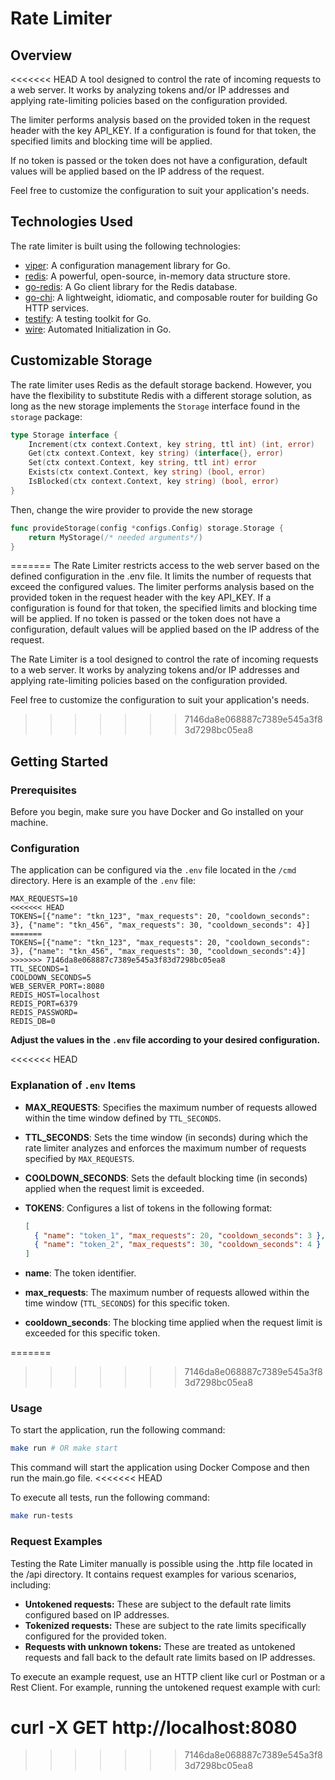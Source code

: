 # Rate Limiter

## Overview

<<<<<<< HEAD
A tool designed to control the rate of incoming requests to a web server.
It works by analyzing tokens and/or IP addresses and applying rate-limiting policies based on the configuration provided.

The limiter performs analysis based on the provided token in the request header with the key API_KEY.
If a configuration is found for that token, the specified limits and blocking time will be applied.

If no token is passed or the token does not have a configuration, default values will be applied based on the IP address of the request.

Feel free to customize the configuration to suit your application's needs.

## Technologies Used

The rate limiter is built using the following technologies:

- [viper](https://github.com/spf13/viper): A configuration management library for Go.
- [redis](https://redis.io/): A powerful, open-source, in-memory data structure store.
- [go-redis](https://github.com/redis/go-redis): A Go client library for the Redis database.
- [go-chi](https://github.com/go-chi/chi): A lightweight, idiomatic, and composable router for building Go HTTP services.
- [testify](https://github.com/stretchr/testify): A testing toolkit for Go.
- [wire](https://github.com/google/wire): Automated Initialization in Go.

## Customizable Storage

The rate limiter uses Redis as the default storage backend.
However, you have the flexibility to substitute Redis with a different storage solution,
as long as the new storage implements the `Storage` interface found in the `storage` package:

```go
type Storage interface {
    Increment(ctx context.Context, key string, ttl int) (int, error)
    Get(ctx context.Context, key string) (interface{}, error)
    Set(ctx context.Context, key string, ttl int) error
    Exists(ctx context.Context, key string) (bool, error)
    IsBlocked(ctx context.Context, key string) (bool, error)
}
```

Then, change the wire provider to provide the new storage

```go
func provideStorage(config *configs.Config) storage.Storage {
	return MyStorage(/* needed arguments*/)
}
```
=======
The Rate Limiter restricts access to the web server based on the defined configuration in the .env file.
It limits the number of requests that exceed the configured values.
The limiter performs analysis based on the provided token in the request header with the key API_KEY.
If a configuration is found for that token, the specified limits and blocking time will be applied.
If no token is passed or the token does not have a configuration, default values will be applied based on the IP address of the request.

The Rate Limiter is a tool designed to control the rate of incoming requests to a web server.
It works by analyzing tokens and/or IP addresses and applying rate-limiting policies based on the configuration provided.

Feel free to customize the configuration to suit your application's needs.
>>>>>>> 7146da8e068887c7389e545a3f83d7298bc05ea8

## Getting Started

### Prerequisites

Before you begin, make sure you have Docker and Go installed on your machine.

### Configuration

The application can be configured via the `.env` file located in the `/cmd` directory. Here is an example of the `.env` file:

```env
MAX_REQUESTS=10
<<<<<<< HEAD
TOKENS=[{"name": "tkn_123", "max_requests": 20, "cooldown_seconds": 3}, {"name": "tkn_456", "max_requests": 30, "cooldown_seconds": 4}]
=======
TOKENS=[{"name": "tkn_123", "max_requests": 20, "cooldown_seconds": 3}, {"name": "tkn_456", "max_requests": 30, "cooldown_seconds":4}]
>>>>>>> 7146da8e068887c7389e545a3f83d7298bc05ea8
TTL_SECONDS=1
COOLDOWN_SECONDS=5
WEB_SERVER_PORT=:8080
REDIS_HOST=localhost
REDIS_PORT=6379
REDIS_PASSWORD=
REDIS_DB=0
```

**Adjust the values in the `.env` file according to your desired configuration.**

<<<<<<< HEAD
### Explanation of `.env` Items

- **MAX_REQUESTS**: Specifies the maximum number of requests allowed within the time window defined by `TTL_SECONDS`.
- **TTL_SECONDS**: Sets the time window (in seconds) during which the rate limiter analyzes and enforces the maximum number of requests specified by `MAX_REQUESTS`.
- **COOLDOWN_SECONDS**: Sets the default blocking time (in seconds) applied when the request limit is exceeded.
- **TOKENS**: Configures a list of tokens in the following format:

  ```json
  [
    { "name": "token_1", "max_requests": 20, "cooldown_seconds": 3 },
    { "name": "token_2", "max_requests": 30, "cooldown_seconds": 4 }
  ]
  ```

- **name**: The token identifier.
- **max_requests**: The maximum number of requests allowed within the time window (`TTL_SECONDS`) for this specific token.
- **cooldown_seconds**: The blocking time applied when the request limit is exceeded for this specific token.

=======
>>>>>>> 7146da8e068887c7389e545a3f83d7298bc05ea8
### Usage

To start the application, run the following command:

```bash
make run # OR make start
```

This command will start the application using Docker Compose and then run the main.go file.
<<<<<<< HEAD

To execute all tests, run the following command:

```bash
make run-tests
```

### Request Examples

Testing the Rate Limiter manually is possible using the .http file located in the /api directory.
It contains request examples for various scenarios, including:

- **Untokened requests:** These are subject to the default rate limits configured based on IP addresses.
- **Tokenized requests:** These are subject to the rate limits specifically configured for the provided token.
- **Requests with unknown tokens:** These are treated as untokened requests and fall back to the default rate limits based on IP addresses.

To execute an example request, use an HTTP client like curl or Postman or a Rest Client.
For example, running the untokened request example with curl:

curl -X GET http://localhost:8080
=======
>>>>>>> 7146da8e068887c7389e545a3f83d7298bc05ea8
